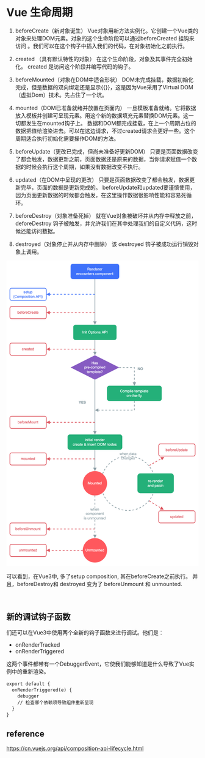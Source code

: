 #  Vue 生命周期

1. beforeCreate（新对象诞生）
Vue对象用新方法实例化。它创建一个Vue类的对象来处理DOM元素。对象的这个生命阶段可以通过beforeCreated 挂钩来访问 。我们可以在这个钩子中插入我们的代码，在对象初始化之前执行。

2. created （具有默认特性的对象）
在这个生命阶段，对象及其事件完全初始化。 created 是访问这个阶段并编写代码的钩子。

3. beforeMounted（对象在DOM中适合形状）
DOM未完成挂载，数据初始化完成，但是数据的双向绑定还是显示{{}}，这是因为Vue采用了Virtual DOM（虚拟Dom）技术。先占住了一个坑。

4. mounted（DOM已准备就绪并放置在页面内）
一旦模板准备就绪。它将数据放入模板并创建可呈现元素。用这个新的数据填充元素替换DOM元素。这一切都发生在mounted钩子上。
数据和DOM都完成挂载，在上一个周期占位的数据把值给渲染进去。可以在这边请求，不过created请求会更好一些。这个周期适合执行初始化需要操作DOM的方法。

5. beforeUpdate（更改已完成，但尚未准备好更新DOM）
只要是页面数据改变了都会触发，数据更新之前，页面数据还是原来的数据，当你请求赋值一个数据的时候会执行这个周期，如果没有数据改变不执行。

6. updated（在DOM中呈现的更改）
只要是页面数据改变了都会触发，数据更新完毕，页面的数据是更新完成的。
beforeUpdate和updated要谨慎使用，因为页面更新数据的时候都会触发，在这里操作数据很影响性能和容易死循环。

7. beforeDestroy（对象准备死掉）
就在Vue对象被破坏并从内存中释放之前， deforeDestroy 钩子被触发，并允许我们在其中处理我们的自定义代码，这时候还能访问数据。

8. destroyed（对象停止并从内存中删除）
该 destroyed 钩子被成功运行销毁对象上调用。


<img src="vue3的生命周期.png" />

可以看到，在Vue3中, 多了setup composition, 其在beforeCreate之前执行。
并且，beforeDestroy和 destroyed 变为了 beforeUnmount 和 unmounted.

<br>

## 新的调试钩子函数
们还可以在Vue3中使用两个全新的钩子函数来进行调试。他们是：
- onRenderTracked
- onRenderTriggered

这两个事件都带有一个DebuggerEvent，它使我们能够知道是什么导致了Vue实例中的重新渲染。
```
export default {
  onRenderTriggered(e) {
    debugger
    // 检查哪个依赖项导致组件重新呈现
  }
}
```

## reference
https://cn.vuejs.org/api/composition-api-lifecycle.html
